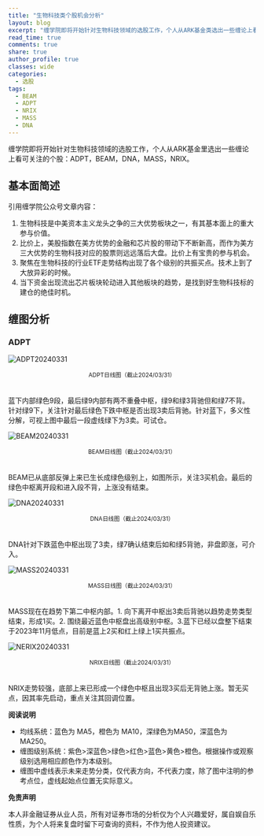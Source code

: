 ```yaml
---
title: "生物科技类个股机会分析"
layout: blog
excerpt: "缠学院即将开始针对生物科技领域的选股工作，个人从ARK基金类选出一些缠论上看可关注的个股。"
read_time: true
comments: true
share: true
author_profile: true
classes: wide
categories:
  - 选股
tags:
  - BEAM
  - ADPT
  - NRIX
  - MASS
  - DNA
---
```


缠学院即将开始针对生物科技领域的选股工作，个人从ARK基金里选出一些缠论上看可关注的个股：ADPT，BEAM，DNA，MASS，NRIX。

## 基本面简述

引用缠学院公众号文章内容：
1. ⽣物科技是中美资本主义⻰头之争的三⼤优势板块之⼀，有其基本⾯上的重⼤参与价值。
2. ⽐价上，美股指数在美⽅优势的⾦融和芯⽚股的带动下不断新⾼，⽽作为美⽅三⼤优势的⽣物科技对应的股票则远远落后⼤盘。⽐价上有宝贵的参与机会。
3. 聚焦在⽣物科技的⾏业ETF⾛势结构出现了各个级别的共振买点。技术上到了⼤放异彩的时候。
4. 当下资⾦出现流出芯⽚板块轮动进⼊其他板块的趋势，是找到好⽣物科技标的建仓的绝佳时机。

## 缠图分析

### ADPT

![ADPT20240331](https://file.olim.in/img/2024/2024-03-31-ADPT-c.png)
<small><center>ADPT日线图（截止2024/03/31）</center></small>　

蓝下内部绿色9段，最后绿9内部有两不重叠中枢，绿9和绿3背驰但和绿7不背。针对绿9下，关注针对最后绿色下跌中枢是否出现3卖后背驰。针对蓝下，多义性分解，可视上图中最后一段虚线绿下为3卖。可试仓。

![BEAM20240331](https://file.olim.in/img/2024/2024-03-31-BEAM-c.png)
<small><center>BEAM日线图（截止2024/03/31）</center></small>　

BEAM已从底部反弹上来已生长成绿色级别上，如图所示，关注3买机会。最后的绿色中枢离开段和进入段不背，上涨没有结束。

![DNA20240331](https://file.olim.in/img/2024/2024-03-31-DNA-c.png)
<small><center>DNA日线图（截止2024/03/31）</center></small>　

DNA针对下跌蓝色中枢出现了3卖，绿7确认结束后如和绿5背驰，非盘即涨，可介入。

![MASS20240331](https://file.olim.in/img/2024/2024-03-31-MASS-c.png)
<small><center>MASS日线图（截止2024/03/31）</center></small>　

MASS现在在趋势下第二中枢内部。1. 向下离开中枢出3卖后背驰以趋势走势类型结束，形成1买。2. 围绕最近蓝色中枢盘出高级别中枢。3.蓝下已经以盘整下结束于2023年11月低点，目前是蓝上2买和红上绿上1买共振点。

![NERIX20240331](https://file.olim.in/img/2024/2024-03-31-NRIX-c.png)
<small><center>NRIX日线图（截止2024/03/31）</center></small>　

NRIX走势较强，底部上来已形成一个绿色中枢且出现3买后无背驰上涨。暂无买点，因其率先启动，重点关注其回调位置。

**阅读说明**

* 均线系统：蓝色为 MA5，橙色为 MA10，深绿色为MA50，深蓝色为MA250。
* 缠图级别系统：紫色>深蓝色>绿色>红色>蓝色>黄色>橙色。根据操作或观察级别选用相应颜色作为本级别。
* 缠图中虚线表示未来走势分类，仅代表方向，不代表力度，除了图中注明的参考点位，虚线起始点位置无实际意义。

**免责声明** 

本人非金融证券从业人员，所有对证券市场的分析仅为个人兴趣爱好，属自娱自乐性质，为个人将来复盘时留下可查询的资料，不作为他人投资建议。

